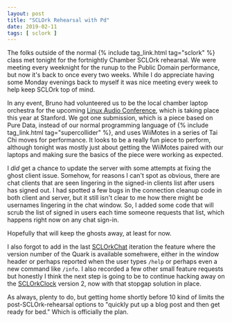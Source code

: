 ```yaml
---
layout: post
title: "SCLOrk Rehearsal with Pd"
date: 2019-02-11
tags: [ sclork ]
---
```


The folks outside of the normal {% include tag_link.html tag="sclork" %} class met tonight for the
fortnightly Chamber SCLOrk rehearsal. We were meeting every weeknight for the runup to the Public Domain
performance, but now it's back to once every two weeks. While I do appreciate having some Monday evenings
back to myself it was nice meeting every week to help keep SCLOrk top of mind.

In any event, Bruno had volunteered us to be the local chamber laptop orchestra for the upcoming
[Linux Audio Conference](http://lac.linuxaudio.org/2019/), which is taking place this year at Stanford.
We got one submission, which is a piece based on Pure Data, instead of our normal programming
language of {% include tag_link.html tag="supercollider" %}, and uses WiiMotes in a series of Tai Chi
moves for performance. It looks to be a really fun piece to perform, although tonight was mostly
just about getting the WiiMotes paired with our laptops and making sure the basics of the piece
were working as expected.

I *did* get a chance to update the server with some attempts at fixing the ghost client issue. Somehow,
for reasons I can't spot as obvious, there are chat clients that are seen lingering in the signed-in clients
list after users has signed out. I had spotted a few bugs in the connection cleanup code in both client and
server, but it still isn't clear to me how there might be usernames lingering in the chat window. So,
I added some code that will scrub the list of signed in users each time someone requests that list, which
happens right now on any chat sign-in.

Hopefully that will keep the ghosts away, at least for now.

I also forgot to add in the last [SCLOrkChat](https://github.com/lnihlen/SCLOrkChat) iteration the feature
where the version number of the Quark is available somehwere, either in the window header or perhaps
reported when the user types ```/help``` or perhaps even a new command like ```/info```. I also recorded
a few other small feature requests but honestly I think the next step is going to be to continue hacking
away on the [SCLOrkClock](https://github.com/lnihlen/SCLOrkClock) version 2, now with that stopgap
solution in place.

As always, plenty to do, but getting home shortly before 10 kind of limits the post-SCLOrk-rehearsal options
to "quickly put up a blog post and then get ready for bed." Which is officially the plan.
